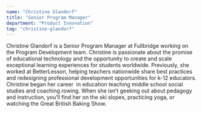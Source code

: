 ```yaml
---
name: "Christine Glandorf"
title: "Senior Program Manager"
department: "Product Innovation"
tag: "christine-glandorf"
---
```

<p>
  Christine Glandorf is a Senior Program Manager at Fullbridge working on the Program Development team. Christine is passionate about the promise of educational technology and the opportunity to create and scale exceptional learning experiences for students worldwide. Previously, she worked at BetterLesson, helping teachers nationwide share best practices and redesigning professional development opportunities for k-12 educators. Christine began her career  in education teaching middle school social studies and coaching rowing. When she isn&rsquo;t geeking out about pedagogy and instruction, you&rsquo;ll find her on the ski slopes, practicing yoga, or watching the Great British Baking Show.
</p>
